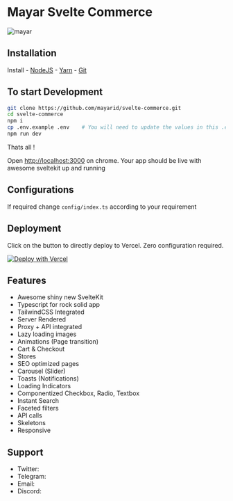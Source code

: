 # Mayar Svelte Commerce

![mayar](https://framerusercontent.com/images/0aaSOxupKAsVA4ou30WbxLvSQo0.png)

## Installation

Install - [NodeJS](https://nodejs.org/en/) - [Yarn](https://yarnpkg.com/en/) - [Git](https://git-scm.com/)

## To start Development

```bash
git clone https://github.com/mayarid/svelte-commerce.git
cd svelte-commerce
npm i
cp .env.example .env    # You will need to update the values in this .env file
npm run dev
```

Thats all !

Open <http://localhost:3000> on chrome. Your app should be live with awesome sveltekit up and running

## Configurations

If required change `config/index.ts` according to your requirement

## Deployment

Click on the button to directly deploy to Vercel. Zero configuration required.

[![Deploy with Vercel](https://vercel.com/button)](https://vercel.com/new/clone?repository-url=https%3A%2F%2Fgithub.com%2Fmayarid%2Fsvelte-commerce&env=PUBLIC_MAYAR_API_KEY&envDescription=API%20Keys%20from%20Mayar%20needed%20for%20the%20application&project-name=svelte-commerce&repository-name=svelte-commerce)

## Features

- Awesome shiny new SvelteKit
- Typescript for rock solid app
- TailwindCSS Integrated
- Server Rendered
- Proxy + API integrated
- Lazy loading images
- Animations (Page transition)
- Cart & Checkout
- Stores
- SEO optimized pages
- Carousel (Slider)
- Toasts (Notifications)
- Loading Indicators
- Componentized Checkbox, Radio, Textbox
- Instant Search
- Faceted filters
- API calls
- Skeletons
- Responsive

## Support

- Twitter:
- Telegram:
- Email:
- Discord:
